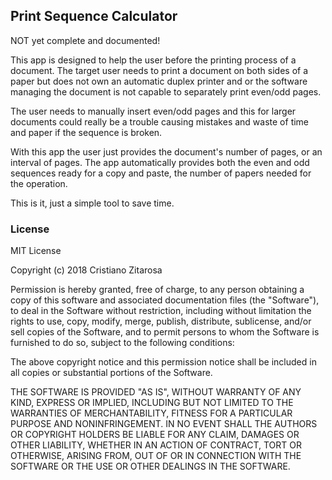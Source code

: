 ## Print Sequence Calculator

NOT yet complete and documented!

This app is designed to help the user before the printing process of a document.
The target user needs to print a document on both sides of a paper but does not
own an automatic duplex printer and or the software managing the document
is not capable to separately print even/odd pages.

The user needs to manually insert even/odd pages and this for larger documents
could really be a trouble causing mistakes and waste of time and paper if
the sequence is broken.

With this app the user just provides the document's number of pages, or an
interval of pages.
The app automatically provides both the even and odd sequences ready for a copy
and paste, the number of papers needed for the operation.

This is it, just a simple tool to save time.

### License

MIT License

Copyright (c) 2018 Cristiano Zitarosa

Permission is hereby granted, free of charge, to any person obtaining a copy
of this software and associated documentation files (the "Software"), to deal
in the Software without restriction, including without limitation the rights
to use, copy, modify, merge, publish, distribute, sublicense, and/or sell
copies of the Software, and to permit persons to whom the Software is
furnished to do so, subject to the following conditions:

The above copyright notice and this permission notice shall be included in all
copies or substantial portions of the Software.

THE SOFTWARE IS PROVIDED "AS IS", WITHOUT WARRANTY OF ANY KIND, EXPRESS OR
IMPLIED, INCLUDING BUT NOT LIMITED TO THE WARRANTIES OF MERCHANTABILITY,
FITNESS FOR A PARTICULAR PURPOSE AND NONINFRINGEMENT. IN NO EVENT SHALL THE
AUTHORS OR COPYRIGHT HOLDERS BE LIABLE FOR ANY CLAIM, DAMAGES OR OTHER
LIABILITY, WHETHER IN AN ACTION OF CONTRACT, TORT OR OTHERWISE, ARISING FROM,
OUT OF OR IN CONNECTION WITH THE SOFTWARE OR THE USE OR OTHER DEALINGS IN THE
SOFTWARE.
